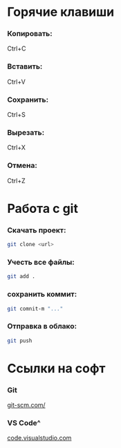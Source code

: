 # Горячие клавиши
### Копировать: 
Ctrl+C
### Вставить: 
Ctrl+V
### Сохранить:
Ctrl+S
### Вырезать:
Ctrl+X
### Отмена:
Ctrl+Z

# Работа с git
### Скачать проект:
```bash
git clone <url>
```
### Учесть все файлы:
```bash
git add .
```
### сохранить коммит:
```bash
git comnit-m "..."
```
### Отправка в облако:
```bash
git push
```
# Ссылки на софт
### Git
[git-scm.com/](https://git-scm.com/)
### VS Code^
[code.visualstudio.com](https://code.visualstudio/com/)